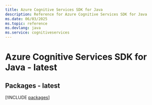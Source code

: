 ```yaml
---
title: Azure Cognitive Services SDK for Java
description: Reference for Azure Cognitive Services SDK for Java
ms.date: 06/03/2025
ms.topic: reference
ms.devlang: java
ms.service: cognitiveservices
---
```

# Azure Cognitive Services SDK for Java - latest
## Packages - latest
[!INCLUDE [packages](cognitive-services-index.md)]